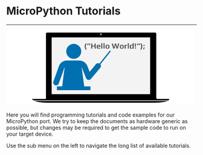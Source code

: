 # MicroPython Tutorials
---
![Learn More](../images/tutorials.png)

Here you will find programming tutorials and code examples for our MicroPython port. We try to keep the documents as hardware generic as possible, but changes may be required to get the sample code to run on your target device.

Use the sub menu on the left to navigate the long list of available tutorials.



